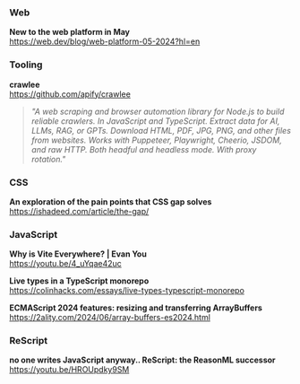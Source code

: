 ### Web

**New to the web platform in May**  
https://web.dev/blog/web-platform-05-2024?hl=en

### Tooling

**crawlee**  
https://github.com/apify/crawlee

> _"A web scraping and browser automation library for Node.js to build
> reliable crawlers. In JavaScript and TypeScript. Extract data for AI, LLMs,
> RAG, or GPTs. Download HTML, PDF, JPG, PNG, and other files from websites.
> Works with Puppeteer, Playwright, Cheerio, JSDOM, and raw HTTP. Both headful
> and headless mode. With proxy rotation."_

### CSS

**An exploration of the pain points that CSS gap solves**  
https://ishadeed.com/article/the-gap/

### JavaScript

**Why is Vite Everywhere? | Evan You**  
https://youtu.be/4_uYqae42uc

**Live types in a TypeScript monorepo**  
https://colinhacks.com/essays/live-types-typescript-monorepo

**ECMAScript 2024 features: resizing and transferring ArrayBuffers**  
https://2ality.com/2024/06/array-buffers-es2024.html

### ReScript

**no one writes JavaScript anyway.. ReScript: the ReasonML successor**  
https://youtu.be/HROUpdky9SM

